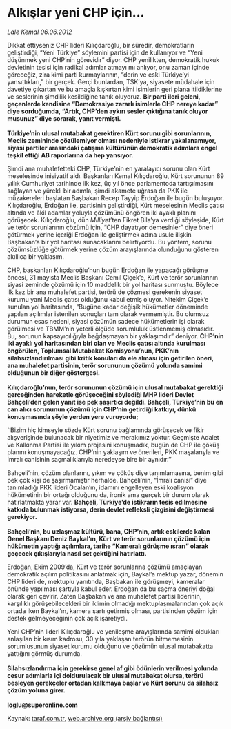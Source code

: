 # Alkışlar yeni CHP için...

*Lale Kemal 06.06.2012*

<div class="yazi"><p>Dikkat ettiyseniz CHP lideri Kılıçdaroğlu, bir süredir, demokratların geliştirdiği, “Yeni Türkiye” söylemini partisi için de kullanıyor ve “Yeni düşünmek yeni CHP’nin görevidir” diyor. CHP yenilikten, demokratik hukuk devletinin tesisi için radikal adımlar atmayı mı anlıyor, onu zaman içinde göreceğiz, zira kimi parti kurmaylarının, “derin ve eski Türkiye’yi yansıttıkları,” bir gerçek. Gerçi bunlardan, TSK’ya, siyasete müdahale için davetiye çıkartan ve bu amaçla kışkırtan kimi isimlerin geri plana itildiklerine ve seslerinin şimdilik kesildiğine tanık oluyoruz. <b>Bir parti ileri geleni, geçenlerde kendisine “Demokrasiye zararlı isimlerle CHP nereye kadar” diye sorduğumda, “Artık, CHP’den aykırı sesler çıktığına tanık oluyor musunuz” diye sorarak, yanıt vermişti.<br/><br/></b><b>Türkiye’nin ulusal mutabakat gerektiren Kürt sorunu gibi sorunlarının, Meclis zemininde çözülemiyor olması nedeniyle istikrar yakalanamıyor, siyasi partiler arasındaki çatışma kültürünün demokratik adımlara engel teşkil ettiği AB raporlarına da hep yansıyor. </b></p>
<p>Şimdi ana muhalefetteki CHP, Türkiye’nin en yaralayıcı sorunu olan Kürt meselesinde inisiyatif aldı. Başkanları Kemal Kılıçdaroğlu, Kürt sorununun 89 yıllık Cumhuriyet tarihinde ilk kez, üç yıl önce parlamentoda tartışılmasını sağlayan ve yürekli bir adımla, şimdi akamete uğrasa da PKK ile müzakereleri başlatan Başbakan Recep Tayyip Erdoğan ile bugün buluşuyor. Kılıçdaroğlu, Erdoğan ile, partisinin geliştirdiği, Kürt meselesinin Meclis çatısı altında ve âkil adamlar yoluyla çözümünü öngören iki ayaklı planını görüşecek. Kılıçdaroğlu, dün <i>Milliyet</i>’ten Fikret Bila’ya verdiği söyleşide, Kürt ve terör sorunlarının çözümü için, “CHP dayatıyor demesinler” diye öneri götürmek yerine içeriği Erdoğan ile geliştirmek adına usule ilişkin Başbakan’a bir yol haritası sunacaklarını belirtiyordu. Bu yöntem, sorunu çözümsüzlüğe götürmek yerine çözüm arayışlarında olunduğunu gösteren akıllıca bir yaklaşım.</p>
<p>CHP, başkanları Kılıçdaroğlu’nun bugün Erdoğan ile yapacağı görüşme öncesi, 31 mayısta Meclis Başkanı Cemil Çiçek’e, Kürt ve terör sorunlarının siyasi zeminde çözümü için 10 maddelik bir yol haritası sunmuştu. Böylece ilk kez bir ana muhalefet partisi, terörü de çözmesi gerekenin siyaset kurumu yani Meclis çatısı olduğunu kabul etmiş oluyor. Nitekim Çiçek’e sunulan yol haritasında, “Bugüne kadar değişik hükümetler döneminde yapılan açılımlar istenilen sonuçları tam olarak vermemiştir. Bu olumsuz durumun esas nedeni, siyasi çözümün sadece hükümetlerin işi olarak görülmesi ve TBMM’nin yeterli ölçüde sorumluluk üstlenmemiş olmasıdır. Bu, sorunun kapsayıcılığıyla bağdaşmayan bir yaklaşımdır” deniyor. <b>CHP’nin iki ayaklı yol haritasından biri olan ve Meclis çatısı altında kurulması öngörülen, Toplumsal Mutabakat Komisyonu’nun, PKK’nın silahsızlandırılması gibi kritik konuları da ele alması için getirilen öneri, ana muhalefet partisinin, terör sorununun çözümü yolunda samimi olduğunun bir diğer göstergesi.<br/><br/></b><b>Kılıçdaroğlu’nun, terör sorununun çözümü için ulusal mutabakat gerektiği gerçeğinden hareketle görüşeceğini söylediği MHP lideri Devlet Bahçeli’den gelen yanıt ise pek şaşırtıcı değildi. Bahçeli, Türkiye’nin bu en can alıcı sorununun çözümü için CHP’nin getirdiği katkıyı, dünkü konuşmasında şöyle yerden yere vuruyordu;</b></p>
<p>‘‘Bizim hiç kimseyle sözde Kürt sorunu bağlamında görüşecek ve fikir alışverişinde bulunacak bir niyetimiz ve merakımız yoktur. Geçmişte Adalet ve Kalkınma Partisi ile yıkım projesini konuşmadık, bugün de CHP ile çöküş planını konuşmayacağız. CHP’nin yaklaşım ve önerileri, PKK maşalarıyla ve İmralı canisinin saçmalıklarıyla neredeyse bire bir aynıdır.’’</p>
<p>Bahçeli’nin, çözüm planlarını, yıkım ve çöküş diye tanımlamasına, benim gibi pek çok kişi de şaşırmamıştır herhalde. Bahçeli’nin, “İmralı canisi” diye tanımladığı PKK lideri Öcalan’ın, idamını engelleyen eski koalisyon hükümetinin bir ortağı olduğunu da, ironik ama gerçek bir durum olarak hatırlatmakta yarar var. <b>Bahçeli, Türkiye’de istikrarın tesis edilmesine katkıda bulunmak istiyorsa, derin devlet refleksli çizgisini değiştirmesi gerekiyor. <br/><br/></b><b>Bahçeli’nin, bu uzlaşmaz kültürü, bana, CHP’nin, artık eskilerde kalan Genel Başkanı Deniz Baykal’ın, Kürt ve terör sorunlarının çözümü için hükümetin yaptığı açılımlara, tarihe “Kameralı görüşme ısrarı” olarak geçecek çıkışlarıyla nasıl set çektiğini hatırlattı.</b></p>
<p>Erdoğan, Ekim 2009’da, Kürt ve terör sorunlarına çözümü amaçlayan demokratik açılım politikasını anlatmak için, Baykal’a mektup yazar, dönemin CHP lideri de, mektuplu yanıtında, Başbakan ile görüşmeyi, kameralar önünde yapılması şartıyla kabul eder. Erdoğan da bu saçma öneriyi doğal olarak geri çevirir. Zaten Başbakan ve ana muhalefet partisi liderinin, karşılıklı görüşebilecekleri bir iklimin olmadığı mektuplaşmalarından çok açık ortada iken Baykal’ın, kamera şartı getirmiş olması, partisinden çözüm için destek gelmeyeceğinin çok açık işaretiydi. </p>
<p>Yeni CHP’nin lideri Kılıçdaroğlu ve yenileşme arayışlarında samimi oldukları anlaşılan bir kısım kadrosu, 30 yıla yaklaşan terörün bitmemesinin sorumlusunun siyaset kurumu olduğunu ve çözümün ulusal mutabakatta yattığını görmüş durumda. <br/><br/><b>Silahsızlandırma için gerekirse genel af gibi ödünlerin verilmesi yolunda cesur adımlarla içi doldurulacak bir ulusal mutabakat olursa, terörü besleyen gerekçeler ortadan kalkmaya başlar ve Kürt sorunu da silahsız çözüm yoluna girer.<br/><br/></b><b>loglu@superonline.com</b></p>
</div>

Kaynak: [taraf.com.tr](http://www.taraf.com.tr/lale-kemal/makale-alkislar-yeni-chp-icin.htm), [web.archive.org (arşiv bağlantısı)](http://web.archive.org/web/20130817032016/http://www.taraf.com.tr/lale-kemal/makale-alkislar-yeni-chp-icin.htm)
